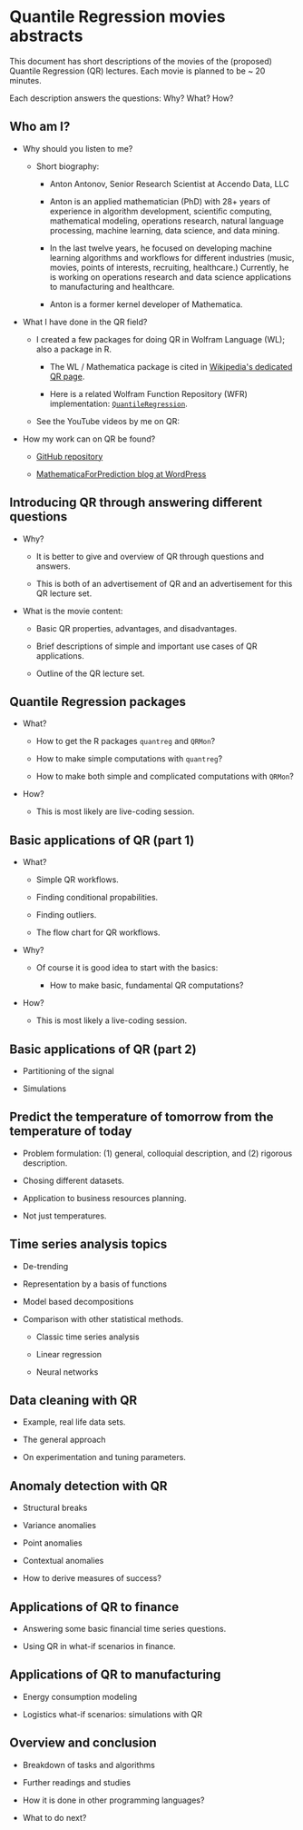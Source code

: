 # Quantile Regression movies abstracts

This document has short descriptions of the movies of the (proposed) Quantile Regression (QR) lectures.
Each movie is planned to be ~ 20 minutes. 

Each description answers the questions: Why? What? How? 


## Who am I?

- Why should you listen to me?
 
   - Short biography:
   
     - Anton Antonov, Senior Research Scientist at Accendo Data, LLC    
   
     - Anton is an applied mathematician (PhD) with 28+ years of experience in algorithm development, scientific computing, mathematical modeling, operations research, natural language processing, machine learning, data science, and data mining.   
     
     - In the last twelve years, he focused on developing machine learning algorithms and workflows for different industries (music, movies, points of interests, recruiting, healthcare.) Currently, he is working on operations research and data science applications to manufacturing and healthcare.   
     
     - Anton is a former kernel developer of Mathematica.

- What I have done in the QR field?

  - I created a few packages for doing QR in Wolfram Language (WL); also a package in R.
 
    - The WL / Mathematica package is cited in
   [Wikipedia's dedicated QR page](https://en.wikipedia.org/wiki/Quantile_regression#Implementations).
   
     - Here is a related Wolfram Function Repository (WFR) implementation: 
  [`QuantileRegression`](https://resources.wolframcloud.com/FunctionRepository/resources/QuantileRegression).
  
  - See the YouTube videos by me on QR:
  
- How my work can on QR be found?

  - [GitHub repository](https://github.com/antononcube)
  
  - [MathematicaForPrediction blog at WordPress](https://mathematicaforprediction.wordpress.com)   
   
## Introducing QR through answering different questions
   
- Why?
 
  - It is better to give and overview of QR through questions and answers.
  
  - This is both of an advertisement of QR and an advertisement for this QR lecture set.
  
- What is the movie content:

  - Basic QR properties, advantages, and disadvantages.
  
  - Brief descriptions of simple and important use cases of QR applications.
  
  - Outline of the QR lecture set.    

## Quantile Regression packages  
  
- What?
 
  - How to get the R packages `quantreg` and `QRMon`?
  
  - How to make simple computations with `quantreg`?
  
  - How to make both simple and complicated computations with `QRMon`?
  
- How?

  - This is most likely are live-coding session.
  
    
## Basic applications of QR (part 1)

- What?
 
  - Simple QR workflows.
  
  - Finding conditional propabilities.
 
  - Finding outliers.
  
  - The flow chart for QR workflows.
  
- Why?

  - Of course it is good idea to start with the basics: 
  
     - How to make basic, fundamental QR computations?
     
- How?

  - This is most likely a live-coding session.
  

## Basic applications of QR (part 2)

- Partitioning of the signal

- Simulations


## Predict the temperature of tomorrow from the temperature of today

- Problem formulation: (1) general, colloquial description, and (2) rigorous description.

- Chosing different datasets.

- Application to business resources planning.

- Not just temperatures.

           
## Time series analysis topics

- De-trending

- Representation by a basis of functions

- Model based decompositions

- Comparison with other statistical methods.

  - Classic time series analysis
  
  - Linear regression
  
  - Neural networks
  
## Data cleaning with QR

- Example, real life data sets.

- The general approach

- On experimentation and tuning parameters.

## Anomaly detection with QR

- Structural breaks
        
- Variance anomalies

- Point anomalies

- Contextual anomalies

- How to derive measures of success?

## Applications of QR to finance

- Answering some basic financial time series questions. 

- Using QR in what-if scenarios in finance.

## Applications of QR to manufacturing

- Energy consumption modeling

- Logistics what-if scenarios: simulations with QR

## Overview and conclusion

- Breakdown of tasks and algorithms

- Further readings and studies

- How it is done in other programming languages?

- What to do next?